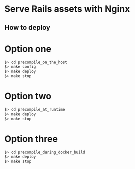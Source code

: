 # Serve Rails assets with Nginx

## How to deploy

# Option one
```bash
$> cd precompile_on_the_host
$> make config
$> make deploy
$> make stop
```

# Option two
```bash
$> cd precompile_at_runtime
$> make deploy
$> make stop
```

# Option three
```bash
$> cd precompile_during_docker_build
$> make deploy
$> make stop
```
